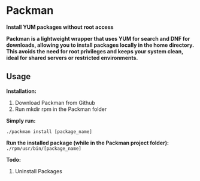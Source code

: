 # Packman
**Install YUM packages without root access**

**Packman is a lightweight wrapper that uses YUM for search and DNF for downloads, allowing you to install packages locally in the home directory.
This avoids the need for root privileges and keeps your system clean, ideal for shared servers or restricted environments.**

## Usage

**Installation:**

1. Download Packman from Github
2. Run mkdir rpm in the Packman folder

**Simply run:**

    ./packman install [package_name]

**Run the installed package (while in the Packman project folder):**
    ```./rpm/usr/bin/[package_name]```

**Todo:**
1. Uninstall Packages
